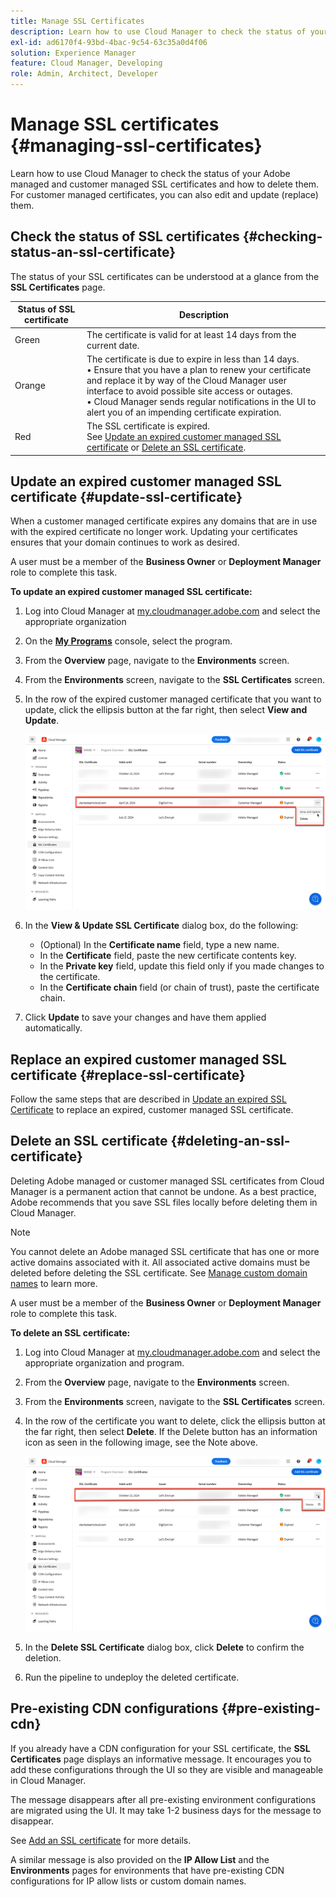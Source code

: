 ```yaml
---
title: Manage SSL Certificates
description: Learn how to use Cloud Manager to check the status of your SSL certificates and how to edit, replace, update, and delete them.
exl-id: ad6170f4-93bd-4bac-9c54-63c35a0d4f06
solution: Experience Manager
feature: Cloud Manager, Developing
role: Admin, Architect, Developer
---
```


# Manage SSL certificates {#managing-ssl-certificates}

Learn how to use Cloud Manager to check the status of your Adobe managed and customer managed SSL certificates and how to delete them. For customer managed certificates, you can also edit and update (replace) them.

## Check the status of SSL certificates {#checking-status-an-ssl-certificate}

The status of your SSL certificates can be understood at a glance from the **SSL Certificates** page.

| Status of SSL certificate | Description |
| --- | --- |
| Green  | The certificate is valid for at least 14 days from the current date.  |
| Orange  | The certificate is due to expire in less than 14 days.<br>&bull; Ensure that you have a plan to renew your certificate and replace it by way of the Cloud Manager user interface to avoid possible site access or outages.<br>&bull; Cloud Manager sends regular notifications in the UI to alert you of an impending certificate expiration. |
| Red | The SSL certificate is expired.<br>See [Update an expired customer managed SSL certificate](#update-ssl-certificate) or [Delete an SSL certificate](#deleting-an-ssl-certificate). |

## Update an expired customer managed SSL certificate {#update-ssl-certificate}

When a customer managed certificate expires any domains that are in use with the expired certificate no longer work. Updating your certificates ensures that your domain continues to work as desired.

A user must be a member of the **Business Owner** or **Deployment Manager** role to complete this task.

**To update an expired customer managed SSL certificate:**

1. Log into Cloud Manager at [my.cloudmanager.adobe.com](https://my.cloudmanager.adobe.com/) and select the appropriate organization
1. On the **[My Programs](/help/implementing/cloud-manager/navigation.md#my-programs)** console, select the program.
1. From the **Overview** page, navigate to the **Environments** screen.
1. From the **Environments** screen, navigate to the **SSL Certificates** screen.
1. In the row of the expired customer managed certificate that you want to update, click the ellipsis button at the far right, then select **View and Update**.

   ![Update an expired, customer managed SSL certification](/help/implementing/cloud-manager/assets/ssl/ssl-cert-update.png)

1. In the **View & Update SSL Certificate** dialog box, do the following:

    * (Optional) In the **Certificate name** field, type a new name. 
    * In the **Certificate** field, paste the new certificate contents key.
    * In the **Private key** field, update this field only if you made changes to the certificate.
    * In the **Certificate chain** field (or chain of trust), paste the certificate chain.

1. Click **Update** to save your changes and have them applied automatically.

## Replace an expired customer managed SSL certificate {#replace-ssl-certificate}

Follow the same steps that are described in [Update an expired SSL Certificate](#update-ssl-certificate) to replace an expired, customer managed SSL certificate.

## Delete an SSL certificate {#deleting-an-ssl-certificate}

Deleting Adobe managed or customer managed SSL certificates from Cloud Manager is a permanent action that cannot be undone. As a best practice, Adobe recommends that you save SSL files locally before deleting them in Cloud Manager.

>[!NOTE]
>
>You cannot delete an Adobe managed SSL certificate that has one or more active domains associated with it. All associated active domains must be deleted before deleting the SSL certificate. See [Manage custom domain names](/help/implementing/cloud-manager/custom-domain-names/managing-custom-domain-names.md) to learn more.

A user must be a member of the **Business Owner** or **Deployment Manager** role to complete this task.

**To delete an SSL certificate:**

1. Log into Cloud Manager at [my.cloudmanager.adobe.com](https://my.cloudmanager.adobe.com/) and select the appropriate organization and program.
1. From the **Overview** page, navigate to the **Environments** screen.
1. From the **Environments** screen, navigate to the **SSL Certificates** screen.
1. In the row of the certificate you want to delete, click the ellipsis button at the far right, then select **Delete**.
If the Delete button has an information icon as seen in the following image, see the Note above.

   ![Delete button with Information icon](/help/implementing/cloud-manager/assets/ssl/ssl-cert-delete-infoicon.png)

1. In the **Delete SSL Certificate** dialog box, click **Delete** to confirm the deletion.
1. Run the pipeline to undeploy the deleted certificate.

## Pre-existing CDN configurations {#pre-existing-cdn}

If you already have a CDN configuration for your SSL certificate, the **SSL Certificates** page displays an informative message. It encourages you to add these configurations through the UI so they are visible and manageable in Cloud Manager.

The message disappears after all pre-existing environment configurations are migrated using the UI. It may take 1-2 business days for the message to disappear.

See [Add an SSL certificate](/help/implementing/cloud-manager/managing-ssl-certifications/add-ssl-certificate.md) for more details.

A similar message is also provided on the **IP Allow List** and the **Environments** pages for environments that have pre-existing CDN configurations for IP allow lists or custom domain names.
